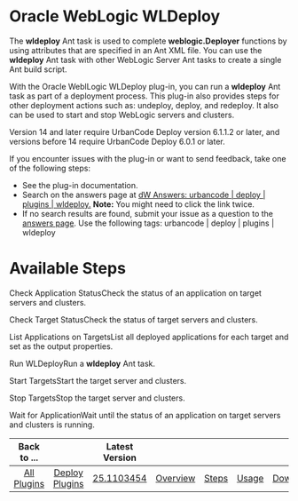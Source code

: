 
# Oracle WebLogic WLDeploy

The **wldeploy** Ant task is used to complete **weblogic.Deployer** functions by using attributes that are specified in an Ant XML file. You can use the **wldeploy** Ant task with other WebLogic Server Ant tasks to create a single Ant build script.

With the Oracle WeblLogic WLDeploy plug-in, you can run a **wldeploy** Ant task as part of a deployment process. This plug-in also provides steps for other deployment actions such as: undeploy, deploy, and redeploy. It also can be used to start and stop WebLogic servers and clusters.

Version 14 and later require UrbanCode Deploy version 6.1.1.2 or later, and versions before 14 require UrbanCode Deploy 6.0.1 or later.

If you encounter issues with the plug-in or want to send feedback, take one of the following steps:

* See the plug-in documentation.
* Search on the answers page at [dW Answers: urbancode | deploy | plugins | wldeploy.](https://developer.ibm.com/answers/search.html?f=&type=question&redirect=search%2Fsearch&sort=relevance&smartspace=urbancode&q=%2B[deploy]+%2B[plugins]+%2B[wldeploy]+%20%2B[urbancode])  **Note:** You might need to click the link twice.
* If no search results are found, submit your issue as a question to the [answers page](https://community.ibm.com/community/user/wasdevops/urbancode-discussion). Use the following tags: urbancode | deploy | plugins | wldeploy


# Available Steps

Check Application StatusCheck the status of an application on target servers and clusters.

Check Target StatusCheck the status of target servers and clusters.

List Applications on TargetsList all deployed applications for each target and set as the output properties.

Run WLDeployRun a **wldeploy** Ant task.

Start TargetsStart the target server and clusters.

Stop TargetsStop the target server and clusters.

Wait for ApplicationWait until the status of an application on target servers and clusters is running.



|Back to ...||Latest Version|||||
| :---: | :---: | :---: | :---: | :---: | :---: | :---: |
|[All Plugins](../../index.md)|[Deploy Plugins](../README.md)|[25.1103454](https://raw.githubusercontent.com/UrbanCode/IBM-UCD-PLUGINS/main/files/WLDeploy/WLDeploy-25.1103454.zip)|[Overview](overview.md)|[Steps](steps.md)|[Usage](usage.md)|[Downloads](downloads.md)|
